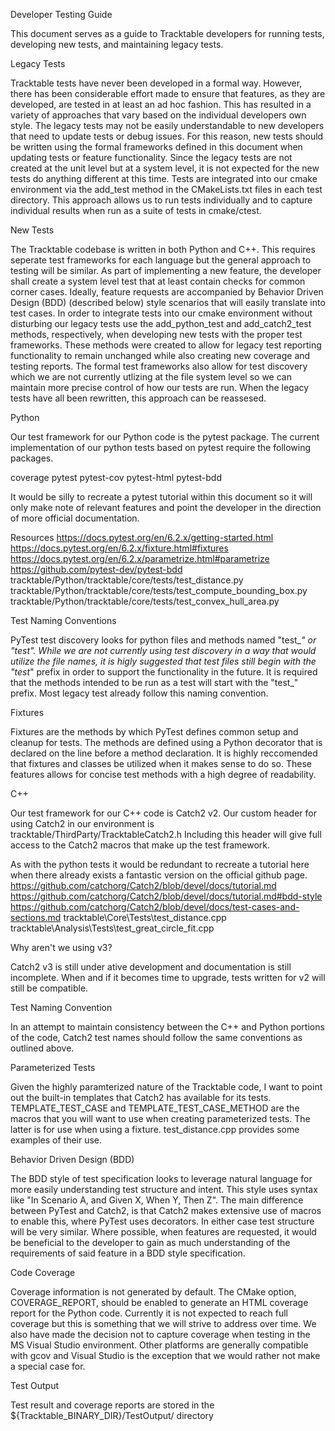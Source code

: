Developer Testing Guide

This document serves as a guide to Tracktable developers for running tests, developing new tests, and maintaining legacy tests. 

Legacy Tests

Tracktable tests have never been developed in a formal way.
However, there has been considerable effort made to ensure that features, as they are developed, are tested in at least an ad hoc fashion.
This has resulted in a variety of approaches that vary based on the individual developers own style. 
The legacy tests may not be easily understandable to new developers that need to update tests or debug issues. 
For this reason, new tests should be written using the formal frameworks defined in this document when updating tests or feature functionality. 
Since the legacy tests are not created at the unit level but at a system level, it is not expected for the new tests do anything different at this time. 
Tests are integrated into our cmake environment via the add_test method in the CMakeLists.txt files in each test directory.
This approach allows us to run tests individually and to capture individual results when run as a suite of tests in cmake/ctest. 

New Tests

The Tracktable codebase is written in both Python and C++. 
This requires seperate test frameworks for each language but the general approach to testing will be similar. 
As part of implementing a new feature, the developer shall create a system level test that at least contain checks for common corner cases.
Ideally, feature requests are accompanied by Behavior Driven Design (BDD) (described below) style scenarios that will easily translate into test cases. 
In order to integrate tests into our cmake environment without disturbing our legacy tests use the add_python_test and add_catch2_test methods, respectively, when developing new tests with the proper test frameworks. 
These methods were created to allow for legacy test reporting functionality to remain unchanged while also creating new coverage and testing reports. 
The formal test frameworks also allow for test discovery which we are not currently utlizing at the file system level so we can maintain more precise control of how our tests are run. 
When the legacy tests have all been rewritten, this approach can be reassesed. 

Python

Our test framework for our Python code is the pytest package. 
The current implementation of our python tests based on pytest require the following packages. 

coverage
pytest
pytest-cov
pytest-html
pytest-bdd

It would be silly to recreate a pytest tutorial within this document so it will only make note of relevant features and point the developer in the direction of more official documentation. 

Resources
https://docs.pytest.org/en/6.2.x/getting-started.html
https://docs.pytest.org/en/6.2.x/fixture.html#fixtures
https://docs.pytest.org/en/6.2.x/parametrize.html#parametrize
https://github.com/pytest-dev/pytest-bdd
tracktable/Python/tracktable/core/tests/test_distance.py
tracktable/Python/tracktable/core/tests/test_compute_bounding_box.py
tracktable/Python/tracktable/core/tests/test_convex_hull_area.py


Test Naming Conventions

PyTest test discovery looks for python files and methods named "test_*" or "*_test". While we are not currently using test discovery in a way that would utilize the file names, it is higly suggested that test files still begin with the "test_" prefix in order to support the functionality in the future. 
It is required that the methods intended to be run as a test will start with the "test_" prefix.
Most legacy test already follow this naming convention.

Fixtures

Fixtures are the methods by which PyTest defines common setup and cleanup for tests. 
The methods are defined using a Python decorator that is declared on the line before a method declaration. 
It is highly reccomended that fixtures and classes be utilized when it makes sense to do so. 
These features allows for concise test methods with a high degree of readability.  

C++

Our test framework for our C++ code is Catch2 v2.
Our custom header for using Catch2 in our environment is tracktable/ThirdParty/TracktableCatch2.h
Including this header will give full access to the Catch2 macros that make up the test framework.

As with the python tests it would be redundant to recreate a tutorial here when there already exists a fantastic version on the official github page.
https://github.com/catchorg/Catch2/blob/devel/docs/tutorial.md
https://github.com/catchorg/Catch2/blob/devel/docs/tutorial.md#bdd-style
https://github.com/catchorg/Catch2/blob/devel/docs/test-cases-and-sections.md
tracktable\Core\Tests\test_distance.cpp
tracktable\Analysis\Tests\test_great_circle_fit.cpp

Why aren't we using v3?

Catch2 v3 is still under ative development and documentation is still incomplete. 
When and if it becomes time to upgrade, tests written for v2 will still be compatible. 

Test Naming Convention

In an attempt to maintain consistency between the C++ and Python portions of the code, Catch2 test names should follow the same conventions as outlined above.

Parameterized Tests

Given the highly paramterized nature of the Tracktable code, I want to point out the built-in templates that Catch2 has available for its tests. 
TEMPLATE_TEST_CASE and TEMPLATE_TEST_CASE_METHOD are the macros that you will want to use when creating parameterized tests. 
The latter is for use when using a fixture. 
test_distance.cpp provides some examples of their use. 

Behavior Driven Design (BDD)

The BDD style of test specification looks to leverage natural language for more easily understanding test structure and intent. 
This style uses syntax like "In Scenario A, and Given X, When Y, Then Z". 
The main difference between PyTest and Catch2, is that Catch2 makes extensive use of macros to enable this, where PyTest uses decorators. 
In either case test structure will be very similar. 
Where possible, when features are requested, it would be beneficial to the developer to gain as much understanding of the requirements of said feature in a BDD style specification. 

Code Coverage

Coverage information is not generated by default. 
The CMake option, COVERAGE_REPORT, should be enabled to generate an HTML coverage report for the Python code. 
Currently it is not expected to reach full coverage but this is something that we will strive to address over time. 
We also have made the decision not to capture coverage when testing in the MS Visual Studio environment. 
Other platforms are generally compatible with gcov and Visual Studio is the exception that we would rather not make a special case for. 

Test Output

Test result and coverage reports are stored in the ${Tracktable_BINARY_DIR}/TestOutput/ directory